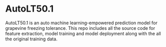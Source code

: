 # AutoLT50.1
AutoLT50.1 is an auto machine learning-empowered prediction model for grapevine freezing tolerance. This repo includes all the source code for feature extraction, model training and model deployment along with the all the original training data.
# 

